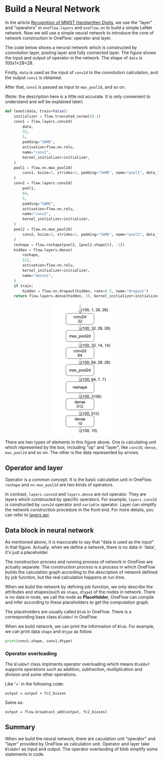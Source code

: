# Build a Neural Network

In the article [Recognition of MNIST Handwritten Digits](../quick_start/lenet_mnist.md), we use the "layer" and "operators" in `oneflow.layers` and `oneflow.nn` to build a simple LeNet network. Now we will use a simple neural network to introduce the core of network construction in OneFlow: operator and layer.

The code below shows a nerural network which is constructed by convolution layer, pooling layer and fully connected layer. The figure shows the input and output of operator in the network. The shape of `data` is 100x1×28×28. 

Firstly, `data` is used as the input of `conv2d` to the convolution calculation, and the output `conv1` is obtained. 

After that, `conv1` is passed as input to `max_pool2d`, and so on. 

(Note: the description here is a little not accurate. It is only convenient to understand and will be explained later)

```python
def lenet(data, train=False):
    initializer = flow.truncated_normal(0.1)
    conv1 = flow.layers.conv2d(
        data,
        32,
        5,
        padding="SAME",
        activation=flow.nn.relu,
        name="conv1",
        kernel_initializer=initializer,
    )
    pool1 = flow.nn.max_pool2d(
        conv1, ksize=2, strides=2, padding="SAME", name="pool1", data_format="NCHW"
    )
    conv2 = flow.layers.conv2d(
        pool1,
        64,
        5,
        padding="SAME",
        activation=flow.nn.relu,
        name="conv2",
        kernel_initializer=initializer,
    )
    pool2 = flow.nn.max_pool2d(
        conv2, ksize=2, strides=2, padding="SAME", name="pool2", data_format="NCHW"
    )
    reshape = flow.reshape(pool2, [pool2.shape[0], -1])
    hidden = flow.layers.dense(
        reshape,
        512,
        activation=flow.nn.relu,
        kernel_initializer=initializer,
        name="dense1",
    )
    if train:
        hidden = flow.nn.dropout(hidden, rate=0.5, name="dropout")
    return flow.layers.dense(hidden, 10, kernel_initializer=initializer, name="dense2")
```

<div align="center">
<img src="imgs/Lenet.png" align='center'/>
</div>

There are two types of elements in this figure above. One is calculating unit which represented by the box, including "op" and "layer", like `conv2d`, `dense`, `max_pool2d` and so on. The other is the data represented by arrows. 

## Operator and layer
Operator is a common concept. It is the basic calculation unit in OneFlow. `reshape` and `nn.max_pool2d` are two kinds of operators.

In contrast, `layers.conv2d` and `layers.dense` are not operator. They are layers which constructed by specific operators. For example, `layers.conv2d` is constructed by `conv2d` operator and `variable` operator. Layer can simplify the network construction procedure in the front end. For more details, you can refer to [layers api](https://oneflow-api.readthedocs.io/en/latest/layers.html).

## Data block in neural network
As mentioned above, it is inaccurate to say that "data is used as the input" in that figure. Actually, when we define a network, there is no data in 'data', it's just a placeholder.

 The construction process and running process of network in OneFlow are actually separate. The construction process is a process in which OneFlow builds the calculation graph according to the description of network defined by job function, but the real calculation happens at run time.

When we build the network by defining job function, we only describe the attributes and shapes(such as `shape`, `dtype`) of the nodes in network. There is no data in node, we call the node as **PlaceHolder**, OneFlow can compile and infer according to these placeholders to get the computation graph. 

The placeholders are usually called `Blob` in OneFlow. There is a corresponding base class `BlobDef` in OneFlow.

When we build network, we can print the information of `Blob`. For example, we can print data `shape` and `dtype` as follow.
```python
print(conv1.shape, conv1.dtype)
```

### Operator overloading
The `BlobDef` class implments operator overloading which means `BlobDef` supports operations such as addition, subtraction, multiplication and division and some other operations.

Like '+' in the following code:

```
output = output + fc2_biases
```
Same as:
```
output = flow.broadcast_add(output, fc2_biases)
```

## Summary
When we build the neural network, there are caculation unit "operator" and "layer"  provided by OneFlow as calculation unit. Operator and layer take `BlobDef` as input and output. The operator overlaoding of blob simplify some statements in code.
